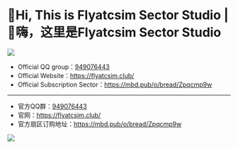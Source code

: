 # 👋Hi, This is Flyatcsim Sector Studio | 👋嗨，这里是Flyatcsim Sector Studio

![](https://quotes-github-readme.vercel.app/api?type=vertical)

- Official QQ group：[949076443](https://qm.qq.com/q/cyUQ96bkZ2)
- Official Website：https://flyatcsim.club/
- Official Subscription Sector：https://mbd.pub/o/bread/Zpqcmp9w

---

- 官方QQ群：[949076443](https://qm.qq.com/q/cyUQ96bkZ2)
- 官网：https://flyatcsim.club/
- 官方扇区订购地址：https://mbd.pub/o/bread/Zpqcmp9w

![](https://api.moedog.org/count/@Flyatcsim-Sector-Studio.readme)

